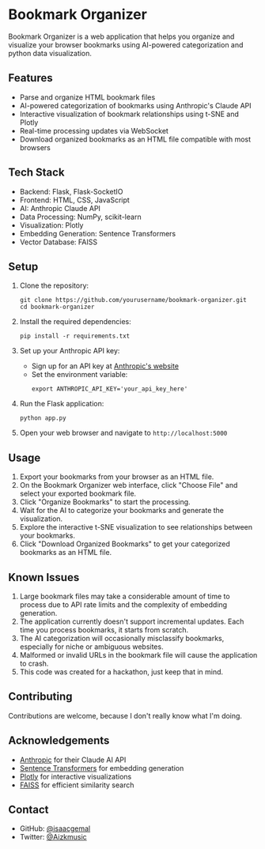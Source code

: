 # Bookmark Organizer

Bookmark Organizer is a web application that helps you organize and visualize your browser bookmarks using AI-powered categorization and python data visualization.

## Features

- Parse and organize HTML bookmark files
- AI-powered categorization of bookmarks using Anthropic's Claude API
- Interactive visualization of bookmark relationships using t-SNE and Plotly
- Real-time processing updates via WebSocket
- Download organized bookmarks as an HTML file compatible with most browsers

## Tech Stack

- Backend: Flask, Flask-SocketIO
- Frontend: HTML, CSS, JavaScript
- AI: Anthropic Claude API
- Data Processing: NumPy, scikit-learn
- Visualization: Plotly
- Embedding Generation: Sentence Transformers
- Vector Database: FAISS

## Setup

1. Clone the repository:
   ```
   git clone https://github.com/yourusername/bookmark-organizer.git
   cd bookmark-organizer
   ```

2. Install the required dependencies:
   ```
   pip install -r requirements.txt
   ```

3. Set up your Anthropic API key:
   - Sign up for an API key at [Anthropic's website](https://www.anthropic.com)
   - Set the environment variable:
     ```
     export ANTHROPIC_API_KEY='your_api_key_here'
     ```

4. Run the Flask application:
   ```
   python app.py
   ```

5. Open your web browser and navigate to `http://localhost:5000`

## Usage

1. Export your bookmarks from your browser as an HTML file.
2. On the Bookmark Organizer web interface, click "Choose File" and select your exported bookmark file.
3. Click "Organize Bookmarks" to start the processing.
4. Wait for the AI to categorize your bookmarks and generate the visualization.
5. Explore the interactive t-SNE visualization to see relationships between your bookmarks.
6. Click "Download Organized Bookmarks" to get your categorized bookmarks as an HTML file.

## Known Issues

1. Large bookmark files may take a considerable amount of time to process due to API rate limits and the complexity of embedding generation.
2. The application currently doesn't support incremental updates. Each time you process bookmarks, it starts from scratch.
3. The AI categorization will occasionally misclassify bookmarks, especially for niche or ambiguous websites.
4. Malformed or invalid URLs in the bookmark file will cause the application to crash.
5. This code was created for a hackathon, just keep that in mind.

## Contributing

Contributions are welcome, because I don't really know what I'm doing.

## Acknowledgements

- [Anthropic](https://www.anthropic.com) for their Claude AI API
- [Sentence Transformers](https://www.sbert.net/) for embedding generation
- [Plotly](https://plotly.com/) for interactive visualizations
- [FAISS](https://github.com/facebookresearch/faiss) for efficient similarity search

## Contact

- GitHub: [@isaacgemal](https://github.com/isaacgemal)
- Twitter: [@Aizkmusic](https://twitter.com/Aizkmusic)
